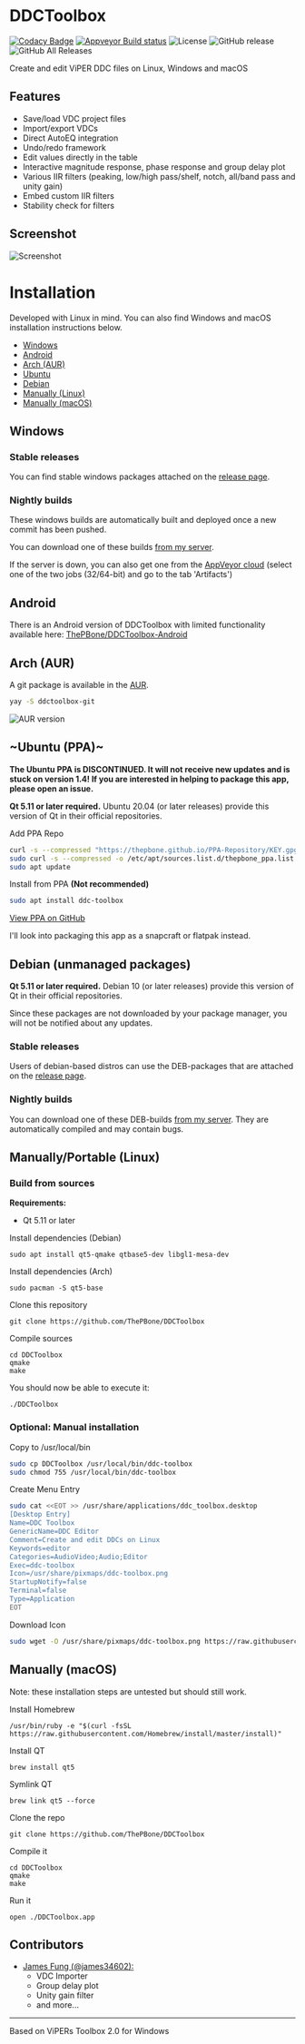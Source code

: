 # DDCToolbox
[![Codacy Badge](https://app.codacy.com/project/badge/Grade/f98a0f89981544319b0250c81656cb07)](https://www.codacy.com/gh/ThePBone/DDCToolbox/dashboard?utm_source=github.com&amp;utm_medium=referral&amp;utm_content=ThePBone/DDCToolbox&amp;utm_campaign=Badge_Grade)
[![Appveyor Build status](https://ci.appveyor.com/api/projects/status/7akte2nk20j6u9w1?svg=true)](https://ci.appveyor.com/project/ThePBone/ddctoolbox)
![License](https://img.shields.io/github/license/ThePBone/DDCToolbox)
![GitHub release](https://img.shields.io/github/release/ThePBone/DDCToolbox)
![GitHub All Releases](https://img.shields.io/github/downloads/ThePBone/DDCToolbox/total?label=downloads%20%28windows%29)

Create and edit ViPER DDC files on Linux, Windows and macOS

## Features
 * Save/load VDC project files
 * Import/export VDCs
 * Direct AutoEQ integration
 * Undo/redo framework 
 * Edit values directly in the table
 * Interactive magnitude response, phase response and group delay plot
 * Various IIR filters (peaking, low/high pass/shelf, notch, all/band pass and unity gain)
 * Embed custom IIR filters
 * Stability check for filters

## Screenshot

![Screenshot](https://github.com/ThePBone/DDCToolbox/blob/master/img/screenshot.png?raw=true)

# Installation
Developed with Linux in mind. You can also find Windows and macOS installation instructions below.
  * [Windows](#windows)
  * [Android](#android)
  * [Arch (AUR)](#arch-aur)
  * [Ubuntu](#ubuntu-ppa)
  * [Debian](#debian-unmanaged-packages)
  * [Manually (Linux)](#manuallyportable-linux)
  * [Manually (macOS)](#manually-macos)
  
## Windows

### Stable releases
You can find stable windows packages attached on the [release page](https://github.com/ThePBone/DDCToolbox/releases).

### Nightly builds
These windows builds are automatically built and deployed once a new commit has been pushed.

You can download one of these builds [from my server](https://nightly.timschneeberger.me/ddctoolbox-win).

If the server is down, you can also get one from the [AppVeyor cloud](https://ci.appveyor.com/project/ThePBone/ddctoolbox) (select one of the two jobs (32/64-bit) and go to the tab 'Artifacts')

## Android
There is an Android version of DDCToolbox with limited functionality available here: [ThePBone/DDCToolbox-Android](https://github.com/ThePBone/DDCToolbox-Android)

## Arch (AUR)
A git package is available in the [AUR](https://aur.archlinux.org/packages/ddctoolbox-git/).
```bash
yay -S ddctoolbox-git
```
![AUR version](https://img.shields.io/aur/version/ddctoolbox-git?label=aur-git)

## ~Ubuntu (PPA)~
**The Ubuntu PPA is DISCONTINUED. It will not receive new updates and is stuck on version 1.4! If you are interested in helping to package this app, please open an issue.**

**Qt 5.11 or later required.** Ubuntu 20.04 (or later releases) provide this version of Qt in their official repositories.

Add PPA Repo
```bash
curl -s --compressed "https://thepbone.github.io/PPA-Repository/KEY.gpg" | sudo apt-key add -
sudo curl -s --compressed -o /etc/apt/sources.list.d/thepbone_ppa.list "https://thepbone.github.io/PPA-Repository/thepbone_ppa.list"
sudo apt update
```
Install from PPA **(Not recommended)**
```bash
sudo apt install ddc-toolbox
```
[View PPA on GitHub](https://github.com/ThePBone/PPA-Repository)

I'll look into packaging this app as a snapcraft or flatpak instead.

## Debian (unmanaged packages)
**Qt 5.11 or later required.** Debian 10 (or later releases) provide this version of Qt in their official repositories.

Since these packages are not downloaded by your package manager, you will not be notified about any updates.

### Stable releases
Users of debian-based distros can use the DEB-packages that are attached on the [release page](https://github.com/ThePBone/DDCToolbox/releases).

### Nightly builds
You can download one of these DEB-builds [from my server](https://nightly.timschneeberger.me/ddctoolbox-debian).
They are automatically compiled and may contain bugs.

## Manually/Portable (Linux)
### Build from sources

**Requirements:**
 * Qt 5.11 or later

Install dependencies (Debian)

    sudo apt install qt5-qmake qtbase5-dev libgl1-mesa-dev

Install dependencies (Arch)

    sudo pacman -S qt5-base 

Clone this repository

    git clone https://github.com/ThePBone/DDCToolbox

Compile sources

    cd DDCToolbox
    qmake
    make

You should now be able to execute it:

    ./DDCToolbox

### Optional: Manual installation
Copy to /usr/local/bin
```bash
sudo cp DDCToolbox /usr/local/bin/ddc-toolbox
sudo chmod 755 /usr/local/bin/ddc-toolbox
```
Create Menu Entry
```bash
sudo cat <<EOT >> /usr/share/applications/ddc_toolbox.desktop
[Desktop Entry]
Name=DDC Toolbox
GenericName=DDC Editor
Comment=Create and edit DDCs on Linux
Keywords=editor
Categories=AudioVideo;Audio;Editor
Exec=ddc-toolbox
Icon=/usr/share/pixmaps/ddc-toolbox.png
StartupNotify=false
Terminal=false
Type=Application
EOT
```
Download Icon
```bash
sudo wget -O /usr/share/pixmaps/ddc-toolbox.png https://raw.githubusercontent.com/ThePBone/DDCToolbox/master/img/icon.png -q --show-progress
```
## Manually (macOS)
Note: these installation steps are untested but should still work.

Install Homebrew

    /usr/bin/ruby -e "$(curl -fsSL https://raw.githubusercontent.com/Homebrew/install/master/install)"

Install QT
    
    brew install qt5

Symlink QT

    brew link qt5 --force

Clone the repo
    
    git clone https://github.com/ThePBone/DDCToolbox

Compile it

    cd DDCToolbox
    qmake
    make

Run it
    
    open ./DDCToolbox.app

## Contributors
* [James Fung (@james34602):](https://github.com/james34602)
  * VDC Importer
  * Group delay plot
  * Unity gain filter 
  * and more...
_____________
Based on ViPERs Toolbox 2.0 for Windows

